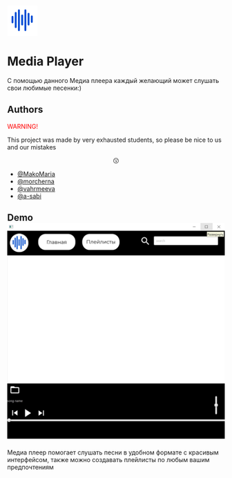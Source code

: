 ![Logo](https://github.com/a-sabi/JavaProject/blob/master/images/Component%203.png)
# Media Player

С помощью данного Медиа плеера каждый желающий может слушать свои любимые песенки:)


## Authors
<span style="color: red"> WARNING! </span>

This project was made by very exhausted students, so please be nice to us and our mistakes <center><p align = "center"> :kissing: </p> </center>

- [@MakoMaria](https://github.com/MakoMaria)
- [@morcherna](https://github.com/morcherna)
- [@vahrmeeva](https://github.com/vahrmeeva)
- [@a-sabi](https://github.com/a-sabi)

## Demo ![App Screenshot](https://github.com/a-sabi/JavaProject/blob/master/images/screen.jpg)
Медиа плеер помогает слушать песни в удобном формате с красивым интерфейсом, также можно создавать плейлисты по любым вашим предпочтениям

